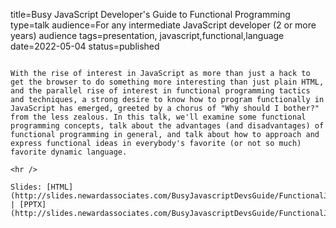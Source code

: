 title=Busy JavaScript Developer's Guide to Functional Programming
type=talk
audience=For any intermediate JavaScript developer (2 or more years) audience
tags=presentation, javascript,functional,language
date=2022-05-04
status=published
~~~~~~

With the rise of interest in JavaScript as more than just a hack to get the browser to do something more interesting than just plain HTML, and the parallel rise of interest in functional programming tactics and techniques, a strong desire to know how to program functionally in JavaScript has emerged, greeted by a chorus of "Why should I bother?" from the less zealous. In this talk, we'll examine some functional programming concepts, talk about the advantages (and disadvantages) of functional programming in general, and talk about how to approach and express functional ideas in everybody's favorite (or not so much) favorite dynamic language.
    
<hr />

Slides: [HTML](http://slides.newardassociates.com/BusyJavascriptDevsGuide/FunctionalJS.html) | [PPTX](http://slides.newardassociates.com/BusyJavascriptDevsGuide/FunctionalJS.pptx)
